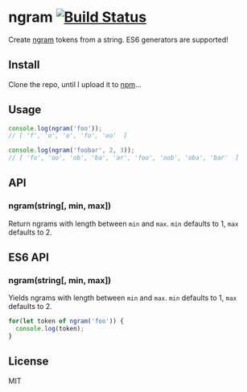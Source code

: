 # ngram [![Build Status](https://travis-ci.org/madbence/node-ngram.svg)](https://travis-ci.org/madbence/node-ngram)

Create [ngram]() tokens from a string. ES6 generators are supported!

## Install

Clone the repo, until I upload it to [npm](http://npmjs.org)...

## Usage

```js
console.log(ngram('foo'));
// [ 'f', 'o', 'o', 'fo', 'oo'  ]

console.log(ngram('foobar', 2, 3));
// [ 'fo', 'oo', 'ob', 'ba', 'ar', 'foo', 'oob', 'oba', 'bar'  ]
```

## API

### ngram(string[, min, max])

Return ngrams with length between `min` and `max`.
`min` defaults to 1, `max` defaults to 2.

## ES6 API

### ngram(string[, min, max])

Yields ngrams with length between `min` and `max`.
`min` defaults to 1, `max` defaults to 2.

```js
for(let token of ngram('foo')) {
  console.log(token);
}
```

## License

MIT
